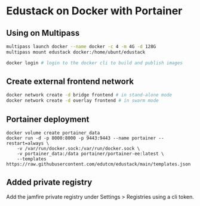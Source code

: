 # Edustack on Docker with Portainer

## Using on Multipass

```bash
multipass launch docker --name docker -c 4 -m 4G -d 128G
multipass mount edustack docker:/home/ubunt/edustack

docker login # login to the docker cli to build and publish images
```

## Create external frontend network

```bash
docker network create -d bridge frontend # in stand-alone mode
docker network create -d overlay frontend # in swarm mode
```

## Portainer deployment

```
docker volume create portainer_data
docker run -d -p 8000:8000 -p 9443:9443 --name portainer --restart=always \
    -v /var/run/docker.sock:/var/run/docker.sock \
    -v portainer_data:/data portainer/portainer-ee:latest \
    --templates https://raw.githubusercontent.com/edutcm/edustack/main/templates.json
```

## Added private registry

Add the jamfire private registry under Settings > Registries using a cli token.